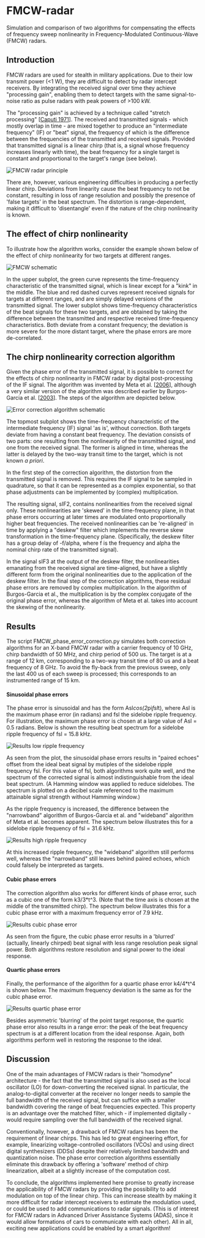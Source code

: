 # FMCW-radar
Simulation and comparison of two algorithms for compensating the effects of frequency sweep nonlinearity in Frequency-Modulated Continuous-Wave (FMCW) radars.

## Introduction ##
FMCW radars are used for stealth in military applications. Due to their low transmit power (<1 W), they are difficult to detect by radar intercept receivers. By integrating the received signal over time they achieve  "processing gain", enabling them to detect targets with the same signal-to-noise ratio as pulse radars with peak powers of >100 kW.

The "processing gain" is achieved by a technique called "stretch processing" [[Caputi 1971](http://ieeexplore.ieee.org/xpls/abs_all.jsp?arnumber=4103696)]. The received and transmitted signals - which mostly overlap in time - are mixed together to produce an "intermediate frequency" (IF) or "beat" signal, the frequency of which is the difference between the frequencies of the transmitted and received signals. Provided that transmitted signal is a linear chirp (that is, a signal whose frequency increases linearly with time), the beat frequency for a single target is constant and proportional to the target's range (see below).

![FMCW radar principle](/Images/FMCW_schematic_SPIE.png)

There are, however, various engineering difficulties in producing a perfectly linear chirp. Deviations from linearity cause the beat frequency to not be constant, resulting in loss of range resolution and possibly the presence of 'false targets' in the beat spectrum. The distortion is range-dependent, making it difficult to 'disentangle' even if the nature of the chirp nonlinearity is known.

## The effect of chirp nonlinearity ##
 To illustrate how the algorithm works, consider the example shown below of the effect of chirp nonlinearity for two targets at different ranges.

![FMCW schematic](/Images/FMCW_schematic_transmitted_received.png)

In the upper subplot, the green curve represents the time-frequency characteristic of the transmitted signal, which is linear except for a "kink" in the middle. The blue and red dashed curves represent received signals for targets at different ranges, and are simply delayed versions of the transmitted signal. The lower subplot shows time-frequency characteristics of the beat signals for these two targets, and are obtained by taking the difference between the transmitted and respective received time-frequency characteristics. Both deviate from a constant frequency; the deviation is more severe for the more distant target, where the phase errors are more de-correlated.

## The chirp nonlinearity correction algorithm ##
Given the phase error of the transmitted signal, it is possible to correct for the effects of chirp nonlinearity in FMCW radar by digital post-processing of the IF signal. The algorithm was invented by Meta et al. [[2006](http://ieeexplore.ieee.org/stamp/stamp.jsp?arnumber=4241255)], although a very similar version of the algorithm was described earlier by Burgos-Garcia et al. [[2003](http://ieeexplore.ieee.org/xpls/abs_all.jsp?arnumber=1182388)]. The steps of the algorithm are depicted below.

![Error correction algorithm schematic](/Images/FMCW_phase_error_correction_algorithm.png)

The topmost subplot shows the time-frequency characteristic of the intermediate frequency (IF) signal 'as is', without correction. Both targets deviate from having a constant beat frequency. The deviation consists of two parts: one resulting from the nonlinearity of the transmitted signal, and one from the received signal. The former is aligned in time, whereas the latter is delayed by the two-way transit time to the target, which is not known *a priori*.

In the first step of the correction algorithm, the distortion from the transmitted signal is removed. This requires the IF signal to be sampled in quadrature, so that it can be represented as a complex exponential, so that phase adjustments can be implemented by (complex) multiplication.

The resulting signal, sIF2, contains nonlinearities from the received signal only. These nonlinearities are 'skewed' in the time-frequency plane, in that phase errors occurring at later times are modulated onto proportionally higher beat frequencies. The received nonlinearities can be 're-aligned' in time by applying a "deskew" filter which implements the reverse skew transformation in the time-frequency plane. (Specifically, the deskew filter has a group delay of -f/alpha, where f is the frequency and alpha the nominal chirp rate of the transmitted signal).

In the signal sIF3 at the output of the deskew filter, the nonlinearities emanating from the received signal are time-aligned, but have a slightly different form from the original nonlinearities due to the application of the deskew filter. In the final step of the correction algorithms, these residual phase errors are removed by complex multiplication. In the algorithm of Burgos-Garcia et al., the multiplication is by the complex conjugate of the original phase error, whereas the algorithm of Meta et al. takes into account the skewing of the nonlinearity.

## Results ##
The script FMCW_phase_error_correction.py simulates both correction algorithms for an X-band FMCW radar with a carrier frequency of 10 GHz, chirp bandwidth of 50 MHz, and chirp period of 500 us. The target is at a range of 12 km, corresponding to a two-way transit time of 80 us and a beat frequency of 8 GHz. To avoid the fly-back from the previous sweep, only the last 400 us of each sweep is processed; this corresponds to an instrumented range of 15 km.

#### Sinusoidal phase errors ####
The phase error is sinusoidal and has the form Asl*cos(2*pi*fsl*t), where Asl is the maximum phase error (in radians) and fsl the sidelobe ripple frequency. For illustration, the maximum phase error is chosen at a large value of Asl = 0.5 radians. Below is shown the resulting beat spectrum for a sidelobe ripple frequency of fsl = 15.8 kHz.

![Results low ripple frequency](/Images/FMCW_sinusoidal_phase_error_low_ripple_frequency.png)

As seen from the plot, the sinusoidal phase errors results in "paired echoes" offset from the ideal beat signal by mutiples of the sidelobe ripple frequency fsl. For this value of fsl, both algorithms work quite well, and the spectrum of the corrected signal is almost indistinguishable from the ideal beat spectrum. (A Hamming window was applied to reduce sidelobes. The spectrum is plotted on a decibel scale referenced to the maximum attainable signal strength without Hamming window.)

As the ripple frequency is increased, the difference between the "narrowband" algorithm of Burgos-Garcia et al. and "wideband" algorithm of Meta et al. becomes apparent. The spectrum below illustrates this for a sidelobe ripple frequency of fsl = 31.6 kHz.

![Results high ripple frequency](/Images/FMCW_sinusoidal_phase_error_high_ripple_frequency.png)

At this increased ripple frequency, the "wideband" algorithm still performs well, whereas the "narrowband" still leaves behind paired echoes, which could falsely be interpreted as targets.

#### Cubic phase errors ####
The correction algorithm also works for different kinds of phase error, such as a cubic one of the form k3/3*t^3. (Note that the time axis is chosen at the middle of the transmitted chirp). The spectrum below illustrates this for a cubic phase error with a maximum frequency error of 7.9 kHz.

![Results cubic phase error](/Images/FMCW_cubic_phase_error.png)

As seen from the figure, the cubic phase error results in a 'blurred' (actually, linearly chirped) beat signal with less range resolution peak signal power. Both algorithms restore resolution and signal power to the ideal response.

#### Quartic phase errors ####
Finally, the performance of the algorithm for a quartic phase error k4/4*t^4 is shown below. The maximum frequency deviation is the same as for the cubic phase error.

![Results quartic phase error](/Images/FMCW_quartic_phase_error.png)

Besides asymmetric 'blurring' of the point target response, the quartic phase error also results in a range error: the peak of the beat frequency spectrum is at a different location from the ideal response. Again, both algorithms perform well in restoring the response to the ideal.

## Discussion ##
One of the main advantages of FMCW radars is their "homodyne" architecture - the fact that the transmitted signal is also used as the local oscillator (LO) for down-converting the received signal. In particular, the analog-to-digital converter at the receiver no longer needs to sample the full bandwidth of the received signal, but can suffice with a smaller bandwidth covering the range of beat frequencies expected. This property is an advantage over the matched filter, which - if implemented digitally - would require sampling over the full bandwidth of the received signal.

Conventionally, however, a drawback of FMCW radars has been the requirement of linear chirps. This has led to great engineering effort, for example, linearizing voltage-controlled oscillators (VCOs) and using direct digital synthesizers (DDSs) despite their relatively limited bandwidth and quantization noise. The phase error correction algorithms essentially eliminate this drawback by offering a 'software' method of chirp linearization, albeit at a slightly increase of the computation cost.

To conclude, the algorithms implemented here promise to greatly increase the applicability of FMCW radars by providing the possibility to add modulation on top of the linear chirp. This can increase stealth by making it more difficult for radar intercept receivers to estimate the modulation used, or could be used to add communications to radar signals. (This is of interest for FMCW radars in Advanced Driver Assistance Systems (ADAS), since it would allow formations of cars to communicate with each other). All in all, exciting new applications could be enabled by a smart algorithm!

